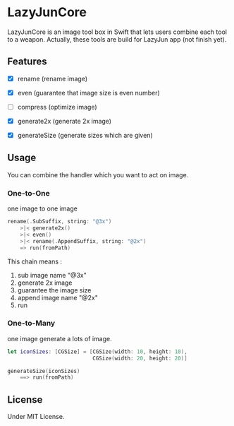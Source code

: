 # LazyJunCore

LazyJunCore is an image tool box in Swift that lets users combine each tool to a weapon. Actually, these tools are build for LazyJun app (not finish yet).

## Features

- [x] rename (rename image)


- [x] even (guarantee that image size is even number)

-   [ ] compress (optimize image)

- [x] generate2x (generate 2x image)


- [x] generateSize (generate sizes which are given)

## Usage

You can combine the handler which you want to act on image.

### One-to-One

one image to one image

```swift
rename(.SubSuffix, string: "@3x")
    >|< generate2x()
    >|< even()
    >|< rename(.AppendSuffix, string: "@2x")
    => run(fromPath)
```

This chain  means :

1.  sub image name "@3x"
2.  generate 2x image
3.  guarantee the image size
4.  append image name "@2x"
5.  run

### One-to-Many

one image generate a lots of image.

```swift
let iconSizes: [CGSize] = [CGSize(width: 10, height: 10),
                           CGSize(width: 20, height: 20)]

generateSize(iconSizes)
    ==> run(fromPath)
```

## License

Under MIT License.
